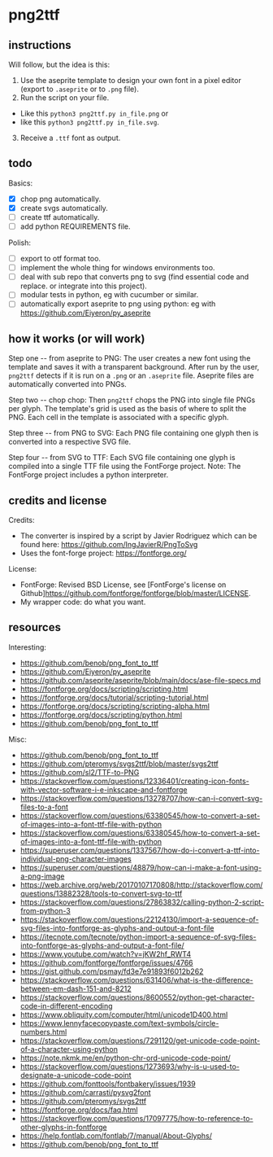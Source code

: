 # png2ttf

## instructions 

Will follow, but the idea is this:

 1. Use the aseprite template to design your own font in a pixel editor (export to `.aseprite` or to `.png` file).
 2. Run the script on your file.
   - Like this `python3 png2ttf.py in_file.png` or
   - like this `python3 png2ttf.py in_file.svg`.
 3. Receive a `.ttf` font as output.

## todo

Basics:

 - [X] chop png automatically.
 - [X] create svgs automatically.
 - [ ] create ttf automatically.
 - [ ] add python REQUIREMENTS file.

Polish:

 - [ ] export to otf format too.
 - [ ] implement the whole thing for windows environments too.
 - [ ] deal with sub repo that converts png to svg (find essential code and replace. or integrate into this project).
 - [ ] modular tests in python, eg with cucumber or similar.
 - [ ] automatically export aseprite to png using python: eg with https://github.com/Eiyeron/py_aseprite

## how it works (or will work)

Step one -- from aseprite to PNG:
The user creates a new font using the template and saves it with a transparent background.
After run by the user, `png2ttf` detects if it is run on a `.png` or an `.aseprite` file.
Aseprite files are automatically converted into PNGs.

Step two -- chop chop:
Then `png2ttf` chops the PNG into single file PNGs per glyph.
The template's grid is used as the basis of where to split the PNG.
Each cell in the template is associated with a specific glyph.

Step three -- from PNG to SVG:
Each PNG file containing one glyph then is converted into a respective SVG file.

Step four -- from SVG to TTF:
Each SVG file containing one glyph is compiled into a single TTF file using the FontForge project.
Note: The FontForge project includes a python interpreter.

## credits and license

Credits:

 - The converter is inspired by a script by Javier Rodriguez which can be found here: https://github.com/IngJavierR/PngToSvg
 - Uses the font-forge project: https://fontforge.org/

License:

 - FontForge: Revised BSD License, see [FontForge's license on Github]https://github.com/fontforge/fontforge/blob/master/LICENSE.
 - My wrapper code: do what you want.

## resources

Interesting:
 - https://github.com/benob/png_font_to_ttf
 - https://github.com/Eiyeron/py_aseprite
 - https://github.com/aseprite/aseprite/blob/main/docs/ase-file-specs.md
 - https://fontforge.org/docs/scripting/scripting.html
 - https://fontforge.org/docs/tutorial/scripting-tutorial.html
 - https://fontforge.org/docs/scripting/scripting-alpha.html
 - https://fontforge.org/docs/scripting/python.html
 - https://github.com/benob/png_font_to_ttf

Misc:
 - https://github.com/benob/png_font_to_ttf
 - https://github.com/pteromys/svgs2ttf/blob/master/svgs2ttf
 - https://github.com/sl2/TTF-to-PNG
 - https://stackoverflow.com/questions/12336401/creating-icon-fonts-with-vector-software-i-e-inkscape-and-fontforge
 - https://stackoverflow.com/questions/13278707/how-can-i-convert-svg-files-to-a-font
 - https://stackoverflow.com/questions/63380545/how-to-convert-a-set-of-images-into-a-font-ttf-file-with-python
 - https://stackoverflow.com/questions/63380545/how-to-convert-a-set-of-images-into-a-font-ttf-file-with-python
 - https://superuser.com/questions/1337567/how-do-i-convert-a-ttf-into-individual-png-character-images
 - https://superuser.com/questions/48879/how-can-i-make-a-font-using-a-png-image
 - https://web.archive.org/web/20170107170808/http://stackoverflow.com/questions/13882328/tools-to-convert-svg-to-ttf
 - https://stackoverflow.com/questions/27863832/calling-python-2-script-from-python-3
 - https://stackoverflow.com/questions/22124130/import-a-sequence-of-svg-files-into-fontforge-as-glyphs-and-output-a-font-file
 - https://itecnote.com/tecnote/python-import-a-sequence-of-svg-files-into-fontforge-as-glyphs-and-output-a-font-file/
 - https://www.youtube.com/watch?v=jKW2hf_RWT4
 - https://github.com/fontforge/fontforge/issues/4766
 - https://gist.github.com/psmay/fd3e7e91893f6012b262
 - https://stackoverflow.com/questions/631406/what-is-the-difference-between-em-dash-151-and-8212
 - https://stackoverflow.com/questions/8600552/python-get-character-code-in-different-encoding
 - https://www.obliquity.com/computer/html/unicode1D400.html
 - https://www.lennyfacecopypaste.com/text-symbols/circle-numbers.html
 - https://stackoverflow.com/questions/7291120/get-unicode-code-point-of-a-character-using-python
 - https://note.nkmk.me/en/python-chr-ord-unicode-code-point/
 - https://stackoverflow.com/questions/1273693/why-is-u-used-to-designate-a-unicode-code-point
 - https://github.com/fonttools/fontbakery/issues/1939
 - https://github.com/carrasti/pysvg2font
 - https://github.com/pteromys/svgs2ttf
 - https://fontforge.org/docs/faq.html
 - https://stackoverflow.com/questions/17097775/how-to-reference-to-other-glyphs-in-fontforge
 - https://help.fontlab.com/fontlab/7/manual/About-Glyphs/
 - https://github.com/benob/png_font_to_ttf
